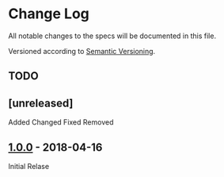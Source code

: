 Change Log
==========

All notable changes to the specs will be documented in this file.

Versioned according to [Semantic Versioning](http://semver.org/).

## TODO

## [unreleased]
Added
Changed
Fixed
Removed

## [1.0.0] - 2018-04-16

Initial Relase

<!-- link-labels -->
[1.0.0]: ../../compare/v1.0.0...HEAD
